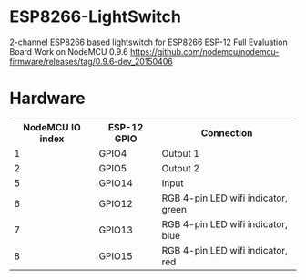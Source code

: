 # ESP8266-LightSwitch
2-channel ESP8266 based lightswitch for ESP8266 ESP-12 Full Evaluation Board
Work on NodeMCU 0.9.6 https://github.com/nodemcu/nodemcu-firmware/releases/tag/0.9.6-dev_20150406

# Hardware
<table>
    <tr>
      <th>NodeMCU IO index</th>
      <th>ESP-12 GPIO</th>
      <th>Connection</th>
    </tr>
    <tr>
        <td>1</td>
        <td>GPIO4</td>
        <td>Output 1</td>
    </tr>
    <tr>
        <td>2</td>
        <td>GPIO5</td>
        <td>Output 2</td>
    </tr>
    <tr>
        <td>5</td>
        <td>GPIO14</td>
        <td>Input</td>
    </tr>
    <tr>
        <td>6</td>
        <td>GPIO12</td>
        <td>RGB 4-pin LED wifi indicator, green</td>
    </tr>
    <tr>
        <td>7</td>
        <td>GPIO13</td>
        <td>RGB 4-pin LED wifi indicator, blue</td>
    </tr>
    <tr>
        <td>8</td>
        <td>GPIO15</td>
        <td>RGB 4-pin LED wifi indicator, red</td>
    </tr>
</table>
